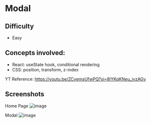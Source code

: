 # Modal

## Difficulty
- Easy

## Concepts involved: 
- React: useState hook, conditional rendering 
- CSS: position, transform, z-index

YT Reference: https://youtu.be/ZCvemsUfwPQ?si=8IYKqKNeu_ivzAGv

## Screenshots
Home Page 
![image](https://github.com/SudirKrishnaaRS/FE-Machine-Coding-Interview-Questions/assets/67383465/64e19784-a4b9-4df8-9259-d75e1d18ae8f)

Modal 
![image](https://github.com/SudirKrishnaaRS/FE-Machine-Coding-Interview-Questions/assets/67383465/c8ff2ad2-a013-447a-9776-f2fe102014ee)

